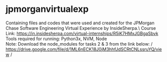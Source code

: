 # jpmorganvirtualexp
Containing files and codes that were used and created for the JPMorgan Chase Software Engineering Virtual Experience by InsideSherpa.\ 
Course Link: https://in.insidesherpa.com/virtual-internships/R5iK7HMxJGBgaSbvk \
Tools required for running: Python3x, NVM, Node \
Note: Download the node_modules for tasks 2 & 3 from the link below: /
https://drive.google.com/file/d/1ML6nECK18J0jM3hhfJdSCRtCNLssruYQ/view / 